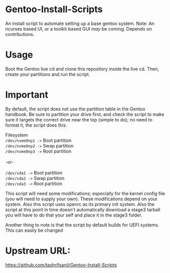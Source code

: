 # Gentoo-Install-Scripts
An install script to automate setting up a base gentoo system. Note: An ncurses based UI, or a toolkit based GUI <em>may</em> be coming. Depends on contributions.

# Usage
Boot the Gentoo live cd and clone this repository inside the live cd. Then, create your partitions and run the script.

# Important 
By default, the script does not use the partition table in the Gentoo handbook.
Be sure to partition your drive first, and check the script to make sure it targets the correct drive near the top (simple to do); no need to format it, the script does this.

Filesystem<br />
`/dev/nvme0np1 ->` Boot partition<br />
`/dev/nvme0np2 ->` Swap partition<br />
`/dev/nvme0np3 ->` Root partition<br /><br />
-or-<br /><br />
`/dev/sda1 ->` Boot partition<br />
`/dev/sda2 ->` Swap partition<br />
`/dev/sda3 ->` Root partition<br />
 
This script will need some modifications; especially for the kernel config file (you will need to supply your own). These modifications depend on your system. Also this script uses openrc as its primary init system. Also the script at this point in time doesn't automatically download a stage3 tarball you will have to do that your self and place it in the stage3 folder.

Another thing to note is that the script by default builds for UEFI systems. This can easily be changed

# Upstream URL:
https://github.com/tashrifsanil/Gentoo-Install-Scripts
